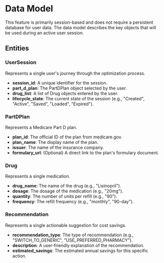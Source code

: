 # Data Model

This feature is primarily session-based and does not require a persistent database for user data. The data model describes the key objects that will be used during an active user session.

## Entities

### UserSession

Represents a single user's journey through the optimization process.

- **session_id**: A unique identifier for the session.
- **part_d_plan**: The PartDPlan object selected by the user.
- **drug_list**: A list of Drug objects entered by the user.
- **lifecycle_state**: The current state of the session (e.g., "Created", "Active", "Saved", "Loaded", "Expired").

### PartDPlan

Represents a Medicare Part D plan.

- **plan_id**: The official ID of the plan from medicare.gov.
- **plan_name**: The display name of the plan.
- **issuer**: The name of the insurance company.
- **formulary_url**: (Optional) A direct link to the plan's formulary document.

### Drug

Represents a single medication.

- **drug_name**: The name of the drug (e.g., "Lisinopril").
- **dosage**: The dosage of the medication (e.g., "20mg").
- **quantity**: The number of units per refill (e.g., "90").
- **frequency**: The refill frequency (e.g., "monthly", "90-day").

### Recommendation

Represents a single actionable suggestion for cost savings.

- **recommendation_type**: The type of recommendation (e.g., "SWITCH_TO_GENERIC", "USE_PREFERRED_PHARMACY").
- **description**: A user-friendly explanation of the recommendation.
- **estimated_savings**: The estimated annual savings for this specific action.
